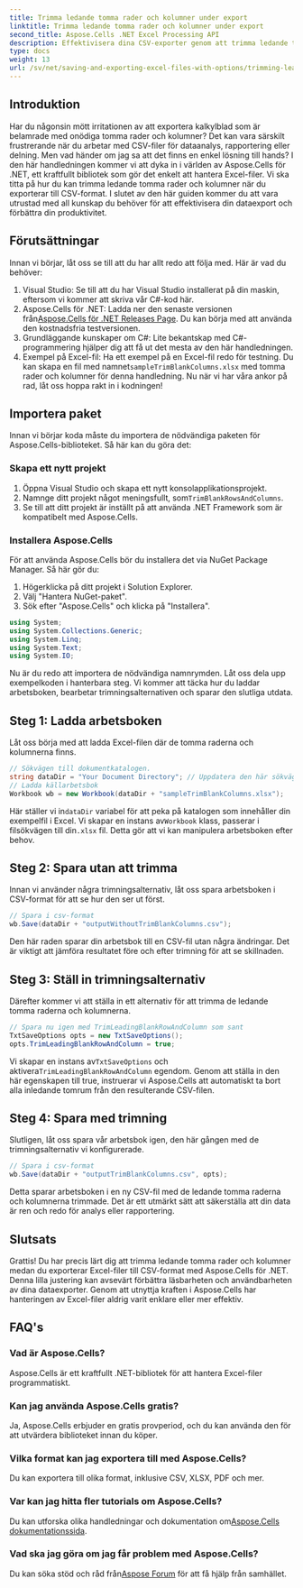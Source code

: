 ```yaml
---
title: Trimma ledande tomma rader och kolumner under export
linktitle: Trimma ledande tomma rader och kolumner under export
second_title: Aspose.Cells .NET Excel Processing API
description: Effektivisera dina CSV-exporter genom att trimma ledande tomma rader och kolumner med Aspose.Cells för .NET. Ren data är bara några steg bort.
type: docs
weight: 13
url: /sv/net/saving-and-exporting-excel-files-with-options/trimming-leading-blank-rows-and-columns/
---
```

## Introduktion
Har du någonsin mött irritationen av att exportera kalkylblad som är belamrade med onödiga tomma rader och kolumner? Det kan vara särskilt frustrerande när du arbetar med CSV-filer för dataanalys, rapportering eller delning. Men vad händer om jag sa att det finns en enkel lösning till hands? I den här handledningen kommer vi att dyka in i världen av Aspose.Cells för .NET, ett kraftfullt bibliotek som gör det enkelt att hantera Excel-filer. Vi ska titta på hur du kan trimma ledande tomma rader och kolumner när du exporterar till CSV-format. I slutet av den här guiden kommer du att vara utrustad med all kunskap du behöver för att effektivisera din dataexport och förbättra din produktivitet.
## Förutsättningar
Innan vi börjar, låt oss se till att du har allt redo att följa med. Här är vad du behöver:
1. Visual Studio: Se till att du har Visual Studio installerat på din maskin, eftersom vi kommer att skriva vår C#-kod här.
2.  Aspose.Cells för .NET: Ladda ner den senaste versionen från[Aspose.Cells för .NET Releases Page](https://releases.aspose.com/cells/net/). Du kan börja med att använda den kostnadsfria testversionen.
3. Grundläggande kunskaper om C#: Lite bekantskap med C#-programmering hjälper dig att få ut det mesta av den här handledningen.
4.  Exempel på Excel-fil: Ha ett exempel på en Excel-fil redo för testning. Du kan skapa en fil med namnet`sampleTrimBlankColumns.xlsx` med tomma rader och kolumner för denna handledning.
Nu när vi har våra ankor på rad, låt oss hoppa rakt in i kodningen!
## Importera paket
Innan vi börjar koda måste du importera de nödvändiga paketen för Aspose.Cells-biblioteket. Så här kan du göra det:
### Skapa ett nytt projekt
1. Öppna Visual Studio och skapa ett nytt konsolapplikationsprojekt.
2.  Namnge ditt projekt något meningsfullt, som`TrimBlankRowsAndColumns`.
3. Se till att ditt projekt är inställt på att använda .NET Framework som är kompatibelt med Aspose.Cells.
### Installera Aspose.Cells
För att använda Aspose.Cells bör du installera det via NuGet Package Manager. Så här gör du:
1. Högerklicka på ditt projekt i Solution Explorer.
2. Välj "Hantera NuGet-paket".
3. Sök efter "Aspose.Cells" och klicka på "Installera".
```csharp
using System;
using System.Collections.Generic;
using System.Linq;
using System.Text;
using System.IO;
```

Nu är du redo att importera de nödvändiga namnrymden.
Låt oss dela upp exempelkoden i hanterbara steg. Vi kommer att täcka hur du laddar arbetsboken, bearbetar trimningsalternativen och sparar den slutliga utdata.
## Steg 1: Ladda arbetsboken
Låt oss börja med att ladda Excel-filen där de tomma raderna och kolumnerna finns.
```csharp
// Sökvägen till dokumentkatalogen.
string dataDir = "Your Document Directory"; // Uppdatera den här sökvägen
// Ladda källarbetsbok
Workbook wb = new Workbook(dataDir + "sampleTrimBlankColumns.xlsx");
```
 Här ställer vi in`dataDir` variabel för att peka på katalogen som innehåller din exempelfil i Excel. Vi skapar en instans av`Workbook` klass, passerar i filsökvägen till din`.xlsx` fil. Detta gör att vi kan manipulera arbetsboken efter behov.
## Steg 2: Spara utan att trimma
Innan vi använder några trimningsalternativ, låt oss spara arbetsboken i CSV-format för att se hur den ser ut först.
```csharp
// Spara i csv-format
wb.Save(dataDir + "outputWithoutTrimBlankColumns.csv");
```
Den här raden sparar din arbetsbok till en CSV-fil utan några ändringar. Det är viktigt att jämföra resultatet före och efter trimning för att se skillnaden.
## Steg 3: Ställ in trimningsalternativ
Därefter kommer vi att ställa in ett alternativ för att trimma de ledande tomma raderna och kolumnerna.
```csharp
// Spara nu igen med TrimLeadingBlankRowAndColumn som sant
TxtSaveOptions opts = new TxtSaveOptions();
opts.TrimLeadingBlankRowAndColumn = true;
```
 Vi skapar en instans av`TxtSaveOptions` och aktivera`TrimLeadingBlankRowAndColumn` egendom. Genom att ställa in den här egenskapen till true, instruerar vi Aspose.Cells att automatiskt ta bort alla inledande tomrum från den resulterande CSV-filen.
## Steg 4: Spara med trimning
Slutligen, låt oss spara vår arbetsbok igen, den här gången med de trimningsalternativ vi konfigurerade.
```csharp
// Spara i csv-format
wb.Save(dataDir + "outputTrimBlankColumns.csv", opts);
```
Detta sparar arbetsboken i en ny CSV-fil med de ledande tomma raderna och kolumnerna trimmade. Det är ett utmärkt sätt att säkerställa att din data är ren och redo för analys eller rapportering.
## Slutsats
Grattis! Du har precis lärt dig att trimma ledande tomma rader och kolumner medan du exporterar Excel-filer till CSV-format med Aspose.Cells för .NET. Denna lilla justering kan avsevärt förbättra läsbarheten och användbarheten av dina dataexporter. Genom att utnyttja kraften i Aspose.Cells har hanteringen av Excel-filer aldrig varit enklare eller mer effektiv.
## FAQ's
### Vad är Aspose.Cells?
Aspose.Cells är ett kraftfullt .NET-bibliotek för att hantera Excel-filer programmatiskt.
### Kan jag använda Aspose.Cells gratis?
Ja, Aspose.Cells erbjuder en gratis provperiod, och du kan använda den för att utvärdera biblioteket innan du köper.
### Vilka format kan jag exportera till med Aspose.Cells?
Du kan exportera till olika format, inklusive CSV, XLSX, PDF och mer.
### Var kan jag hitta fler tutorials om Aspose.Cells?
 Du kan utforska olika handledningar och dokumentation om[Aspose.Cells dokumentationssida](https://reference.aspose.com/cells/net/).
### Vad ska jag göra om jag får problem med Aspose.Cells?
 Du kan söka stöd och råd från[Aspose Forum](https://forum.aspose.com/c/cells/9) för att få hjälp från samhället.